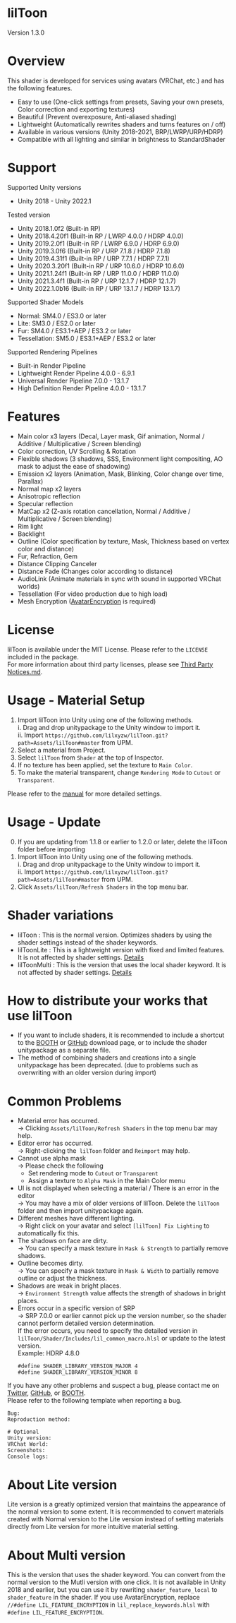 # lilToon
Version 1.3.0

# Overview
This shader is developed for services using avatars (VRChat, etc.) and has the following features.
- Easy to use (One-click settings from presets, Saving your own presets, Color correction and exporting textures)
- Beautiful (Prevent overexposure, Anti-aliased shading)
- Lightweight (Automatically rewrites shaders and turns features on / off)
- Available in various versions (Unity 2018-2021, BRP/LWRP/URP/HDRP)
- Compatible with all lighting and similar in brightness to StandardShader

# Support
Supported Unity versions
- Unity 2018 - Unity 2022.1

Tested version
- Unity 2018.1.0f2 (Built-in RP)
- Unity 2018.4.20f1 (Built-in RP / LWRP 4.0.0 / HDRP 4.0.0)
- Unity 2019.2.0f1 (Built-in RP / LWRP 6.9.0 / HDRP 6.9.0)
- Unity 2019.3.0f6  (Built-in RP / URP 7.1.8 / HDRP 7.1.8)
- Unity 2019.4.31f1 (Built-in RP / URP 7.7.1 / HDRP 7.7.1)
- Unity 2020.3.20f1 (Built-in RP / URP 10.6.0 / HDRP 10.6.0)
- Unity 2021.1.24f1 (Built-in RP / URP 11.0.0 / HDRP 11.0.0)
- Unity 2021.3.4f1 (Built-in RP / URP 12.1.7 / HDRP 12.1.7)
- Unity 2022.1.0b16 (Built-in RP / URP 13.1.7 / HDRP 13.1.7)

Supported Shader Models
- Normal: SM4.0 / ES3.0 or later
- Lite: SM3.0 / ES2.0 or later
- Fur: SM4.0 / ES3.1+AEP / ES3.2 or later
- Tessellation: SM5.0 / ES3.1+AEP / ES3.2 or later

Supported Rendering Pipelines
- Built-in Render Pipeline
- Lightweight Render Pipeline 4.0.0 - 6.9.1
- Universal Render Pipeline 7.0.0 - 13.1.7
- High Definition Render Pipeline 4.0.0 - 13.1.7

# Features
- Main color x3 layers (Decal, Layer mask, Gif animation, Normal / Additive / Multiplicative / Screen blending)
- Color correction, UV Scrolling & Rotation
- Flexible shadows (3 shadows, SSS, Environment light compositing, AO mask to adjust the ease of shadowing)
- Emission x2 layers (Animation, Mask, Blinking, Color change over time, Parallax)
- Normal map x2 layers
- Anisotropic reflection
- Specular reflection
- MatCap x2 (Z-axis rotation cancellation, Normal / Additive / Multiplicative / Screen blending)
- Rim light
- Backlight
- Outline (Color specification by texture, Mask, Thickness based on vertex color and distance)
- Fur, Refraction, Gem
- Distance Clipping Canceler
- Distance Fade (Changes color according to distance)
- AudioLink (Animate materials in sync with sound in supported VRChat worlds)
- Tessellation (For video production due to high load)
- Mesh Encryption ([AvatarEncryption](https://github.com/lilxyzw/AvaterEncryption) is required)

# License
lilToon is available under the MIT License. Please refer to the `LICENSE` included in the package.  
For more information about third party licenses, please see [Third Party Notices.md](https://github.com/lilxyzw/lilToon/blob/master/Assets/lilToon/Third%20Party%20Notices.md).

# Usage - Material Setup
1. Import lilToon into Unity using one of the following methods.  
    i. Drag and drop unitypackage to the Unity window to import it.  
    ii. Import ```https://github.com/lilxyzw/lilToon.git?path=Assets/lilToon#master``` from UPM.
2. Select a material from Project.
3. Select `lilToon` from `Shader` at the top of Inspector.
4. If no texture has been applied, set the texture to `Main Color`.
5. To make the material transparent, change `Rendering Mode` to `Cutout` or `Transparent`.

Please refer to the [manual](https://github.com/lilxyzw/lilToon/blob/master/Assets/lilToon/MANUAL.md) for more detailed settings.

# Usage - Update
0. If you are updating from 1.1.8 or earlier to 1.2.0 or later, delete the lilToon folder before importing
1. Import lilToon into Unity using one of the following methods.  
    i. Drag and drop unitypackage to the Unity window to import it.  
    ii. Import ```https://github.com/lilxyzw/lilToon.git?path=Assets/lilToon#master``` from UPM.  
2. Click `Assets/lilToon/Refresh Shaders` in the top menu bar.

# Shader variations
- lilToon : This is the normal version. Optimizes shaders by using the shader settings instead of the shader keywords.
- lilToonLite : This is a lightweight version with fixed and limited features. It is not affected by shader settings. [Details](#about-lite-version)
- lilToonMulti : This is the version that uses the local shader keyword. It is not affected by shader settings. [Details](#about-multi-version)

# How to distribute your works that use lilToon
- If you want to include shaders, it is recommended to include a shortcut to the [BOOTH](https://booth.pm/ja/items/3087170) or [GitHub](https://github.com/lilxyzw/lilToon/releases) download page, or to include the shader unitypackage as a separate file.
- The method of combining shaders and creations into a single unitypackage has been deprecated. (due to problems such as overwriting with an older version during import)

# Common Problems
- Material error has occurred.  
  → Clicking `Assets/lilToon/Refresh Shaders` in the top menu bar may help.
- Editor error has occurred.  
  → Right-clicking the` lilToon` folder and `Reimport` may help.
- Cannot use alpha mask  
  → Please check the following
  - Set rendering mode to `Cutout` or `Transparent`
  - Assign a texture to `Alpha Mask` in the Main Color menu
- UI is not displayed when selecting a material / There is an error in the editor  
  → You may have a mix of older versions of lilToon. Delete the `lilToon` folder and then import unitypackage again.
- Different meshes have different lighting.  
  → Right click on your avatar and select `[lilToon] Fix Lighting` to automatically fix this.
- The shadows on face are dirty.  
  → You can specify a mask texture in `Mask & Strength` to partially remove shadows.
- Outline becomes dirty.  
  → You can specify a mask texture in `Mask & Width` to partially remove outline or adjust the thickness.
- Shadows are weak in bright places.  
  → `Environment Strength` value affects the strength of shadows in bright places.
- Errors occur in a specific version of SRP  
  → SRP 7.0.0 or earlier cannot pick up the version number, so the shader cannot perform detailed version determination.  
  If the error occurs, you need to specify the detailed version in `lilToon/Shader/Includes/lil_common_macro.hlsl` or update to the latest version.  
  Example: HDRP 4.8.0
  ```HLSL
  #define SHADER_LIBRARY_VERSION_MAJOR 4
  #define SHADER_LIBRARY_VERSION_MINOR 8
  ```

If you have any other problems and suspect a bug, please contact me on [Twitter](https://twitter.com/lil_xyzw), [GitHub](https://github.com/lilxyzw/lilToon), or [BOOTH](https://lilxyzw.booth.pm/).  
Please refer to the following template when reporting a bug.
```
Bug: 
Reproduction method: 

# Optional
Unity version: 
VRChat World: 
Screenshots: 
Console logs: 
```

# About Lite version
Lite version is a greatly optimized version that maintains the appearance of the normal version to some extent. It is recommended to convert materials created with Normal version to the Lite version instead of setting materials directly from Lite version for more intuitive material setting.

# About Multi version
This is the version that uses the shader keyword. You can convert from the normal version to the Mutli version with one click. It is not available in Unity 2018 and earlier, but you can use it by rewriting `shader_feature_local` to `shader_feature` in the shader. If you use AvatarEncryption, replace `//#define LIL_FEATURE_ENCRYPTION` in `lil_replace_keywords.hlsl` with `#define LIL_FEATURE_ENCRYPTION`.